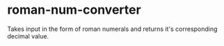 # roman-num-converter
Takes input in the form of roman numerals and returns it's corresponding decimal value.
